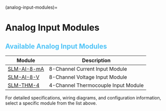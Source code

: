 (analog-input-modules)=
# Analog Input Modules

## <span style="color:#4fc3f7;">Available Analog Input Modules</span>
| Module | Description |
|--------|-------------|
| [SLM-AI-8-mA](SLM-AI-8-mA) | 8-Channel Current Input Module |
| [SLM-AI-8-V](SLM-AI-8-V) | 8-Channel Voltage Input Module |
| [SLM-THM-4](SLM-THM-4) | 4-Channel Thermocouple Input Module |

For detailed specifications, wiring diagrams, and configuration information, select a specific module from the list above.